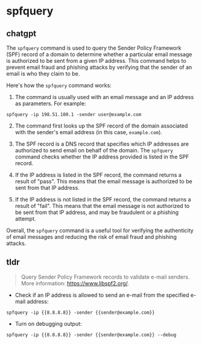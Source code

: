 # spfquery 
## chatgpt 
The `spfquery` command is used to query the Sender Policy Framework (SPF) record of a domain to determine whether a particular email message is authorized to be sent from a given IP address. This command helps to prevent email fraud and phishing attacks by verifying that the sender of an email is who they claim to be.

Here's how the `spfquery` command works:

1. The command is usually used with an email message and an IP address as parameters. For example:

```
spfquery -ip 198.51.100.1 -sender user@example.com
```

2. The command first looks up the SPF record of the domain associated with the sender's email address (in this case, `example.com`).

3. The SPF record is a DNS record that specifies which IP addresses are authorized to send email on behalf of the domain. The `spfquery` command checks whether the IP address provided is listed in the SPF record.

4. If the IP address is listed in the SPF record, the command returns a result of "pass". This means that the email message is authorized to be sent from that IP address.

5. If the IP address is not listed in the SPF record, the command returns a result of "fail". This means that the email message is not authorized to be sent from that IP address, and may be fraudulent or a phishing attempt.

Overall, the `spfquery` command is a useful tool for verifying the authenticity of email messages and reducing the risk of email fraud and phishing attacks. 

## tldr 
 
> Query Sender Policy Framework records to validate e-mail senders.
> More information: <https://www.libspf2.org/>.

- Check if an IP address is allowed to send an e-mail from the specified e-mail address:

`spfquery -ip {{8.8.8.8}} -sender {{sender@example.com}}`

- Turn on debugging output:

`spfquery -ip {{8.8.8.8}} -sender {{sender@example.com}} --debug`
